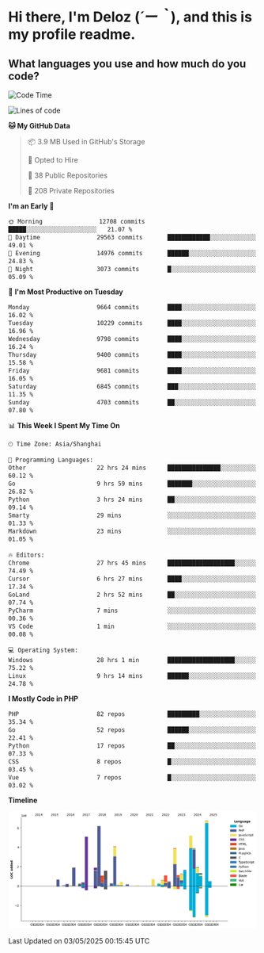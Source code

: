 # **Hi there, I'm Deloz (*´ー｀*), and this is my profile readme.**

## **What languages you use and how much do you code?**

<!--START_SECTION:waka-->
![Code Time](http://img.shields.io/badge/Code%20Time-6%2C272%20hrs%2055%20mins-blue)

![Lines of code](https://img.shields.io/badge/From%20Hello%20World%20I%27ve%20Written-55.0%20million%20lines%20of%20code-blue)

**🐱 My GitHub Data** 

> 📦 3.9 MB Used in GitHub's Storage 
 > 
> 💼 Opted to Hire
 > 
> 📜 38 Public Repositories 
 > 
> 🔑 208 Private Repositories 
 > 
**I'm an Early 🐤** 

```text
🌞 Morning                12708 commits       █████░░░░░░░░░░░░░░░░░░░░   21.07 % 
🌆 Daytime                29563 commits       ████████████░░░░░░░░░░░░░   49.01 % 
🌃 Evening                14976 commits       ██████░░░░░░░░░░░░░░░░░░░   24.83 % 
🌙 Night                  3073 commits        █░░░░░░░░░░░░░░░░░░░░░░░░   05.09 % 
```
📅 **I'm Most Productive on Tuesday** 

```text
Monday                   9664 commits        ████░░░░░░░░░░░░░░░░░░░░░   16.02 % 
Tuesday                  10229 commits       ████░░░░░░░░░░░░░░░░░░░░░   16.96 % 
Wednesday                9798 commits        ████░░░░░░░░░░░░░░░░░░░░░   16.24 % 
Thursday                 9400 commits        ████░░░░░░░░░░░░░░░░░░░░░   15.58 % 
Friday                   9681 commits        ████░░░░░░░░░░░░░░░░░░░░░   16.05 % 
Saturday                 6845 commits        ███░░░░░░░░░░░░░░░░░░░░░░   11.35 % 
Sunday                   4703 commits        ██░░░░░░░░░░░░░░░░░░░░░░░   07.80 % 
```


📊 **This Week I Spent My Time On** 

```text
🕑︎ Time Zone: Asia/Shanghai

💬 Programming Languages: 
Other                    22 hrs 24 mins      ███████████████░░░░░░░░░░   60.12 % 
Go                       9 hrs 59 mins       ███████░░░░░░░░░░░░░░░░░░   26.82 % 
Python                   3 hrs 24 mins       ██░░░░░░░░░░░░░░░░░░░░░░░   09.14 % 
Smarty                   29 mins             ░░░░░░░░░░░░░░░░░░░░░░░░░   01.33 % 
Markdown                 23 mins             ░░░░░░░░░░░░░░░░░░░░░░░░░   01.05 % 

🔥 Editors: 
Chrome                   27 hrs 45 mins      ███████████████████░░░░░░   74.49 % 
Cursor                   6 hrs 27 mins       ████░░░░░░░░░░░░░░░░░░░░░   17.34 % 
GoLand                   2 hrs 52 mins       ██░░░░░░░░░░░░░░░░░░░░░░░   07.74 % 
PyCharm                  7 mins              ░░░░░░░░░░░░░░░░░░░░░░░░░   00.36 % 
VS Code                  1 min               ░░░░░░░░░░░░░░░░░░░░░░░░░   00.08 % 

💻 Operating System: 
Windows                  28 hrs 1 min        ███████████████████░░░░░░   75.22 % 
Linux                    9 hrs 14 mins       ██████░░░░░░░░░░░░░░░░░░░   24.78 % 
```

**I Mostly Code in PHP** 

```text
PHP                      82 repos            █████████░░░░░░░░░░░░░░░░   35.34 % 
Go                       52 repos            ██████░░░░░░░░░░░░░░░░░░░   22.41 % 
Python                   17 repos            ██░░░░░░░░░░░░░░░░░░░░░░░   07.33 % 
CSS                      8 repos             █░░░░░░░░░░░░░░░░░░░░░░░░   03.45 % 
Vue                      7 repos             █░░░░░░░░░░░░░░░░░░░░░░░░   03.02 % 
```



**Timeline**

![Lines of Code chart](https://raw.githubusercontent.com/deloz/deloz/main/assets/bar_graph.png)


 Last Updated on 03/05/2025 00:15:45 UTC
<!--END_SECTION:waka-->
